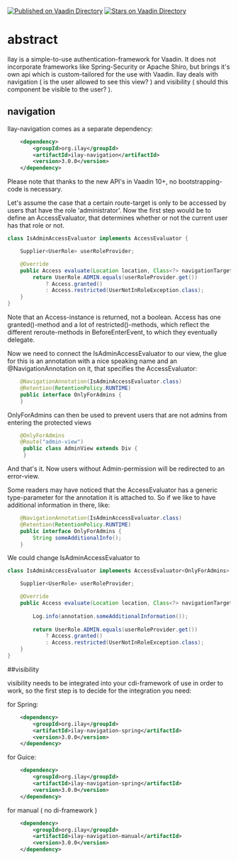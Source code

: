 [![Published on Vaadin  Directory](https://img.shields.io/badge/Vaadin%20Directory-published-00b4f0.svg)](https://vaadin.com/directory/component/ilay---authorization-for-vaadin)
[![Stars on Vaadin Directory](https://img.shields.io/vaadin-directory/star/ilay---authorization-for-vaadin.svg)](https://vaadin.com/directory/component/ilay---authorization-for-vaadin)

# abstract

Ilay is a simple-to-use authentication-framework for Vaadin. It does not incorporate frameworks like Spring-Security or Apache Shiro, but
brings it's own api which is custom-tailored for the use with Vaadin. Ilay deals with navigation ( is the user allowed to see this view? ) 
and visibility ( should this component be visible to the user? ). 

## navigation

Ilay-navigation comes as a separate dependency:

```xml
    <dependency>
        <groupId>org.ilay</groupId>
        <artifactId>ilay-navigation</artifactId>
        <version>3.0.0</version>
    </dependency>
```

Please note that thanks to the new API's in Vaadin 10+, no bootstrapping-code is necessary.

Let's assume the case that a certain route-target is only to be accessed by users that have 
the role 'administrator'. Now the first step would be to define an AccessEvaluator, that 
determines whether or not the current user has that role or not. 

```java
class IsAdminAccessEvaluator implements AccessEvaluator {

    Supplier<UserRole> userRoleProvider;

    @Override
    public Access evaluate(Location location, Class<?> navigationTarget, Annotation annotation) {
        return UserRole.ADMIN.equals(userRoleProvider.get()) 
            ? Access.granted() 
            : Access.restricted(UserNotInRoleException.class);
    }
}
```

Note that an Access-instance is returned, not a boolean. Access has one granted()-method and
a lot of restricted()-methods, which reflect the different reroute-methods in BeforeEnterEvent,
to which they eventually delegate.

Now we need to connect the IsAdminAccessEvaluator to our view, the glue for this is an annotation
with a nice speaking name and an @NavigationAnnotation on it, that specifies the AccessEvaluator:

```java
    @NavigationAnnotation(IsAdminAccessEvaluator.class)
    @Retention(RetentionPolicy.RUNTIME)
    public interface OnlyForAdmins {
    }
```

OnlyForAdmins can then be used to prevent users that are not admins from entering the protected views

```java
    @OnlyForAdmins
    @Route("admin-view")
     public class AdminView extends Div {
     }
```

And that's it. Now users without Admin-permission will be redirected to an error-view. 

Some readers may have noticed that the AccessEvaluator has a generic type-parameter for the
annotation it is attached to. So if we like to have additional information in there, like:

```java
    @NavigationAnnotation(IsAdminAccessEvaluator.class)
    @Retention(RetentionPolicy.RUNTIME)
    public interface OnlyForAdmins {
        String someAdditionalInfo();
    }
```
 
We could change IsAdminAccessEvaluator to

```java
class IsAdminAccessEvaluator implements AccessEvaluator<OnlyForAdmins> {

    Supplier<UserRole> userRoleProvider;

    @Override
    public Access evaluate(Location location, Class<?> navigationTarget, OnlyForAdmins annotation) {
        
        Log.info(annotation.someAdditionalInformation());
        
        return UserRole.ADMIN.equals(userRoleProvider.get()) 
            ? Access.granted() 
            : Access.restricted(UserNotInRoleException.class);
    }
}
```

##visibility

visibility needs to be integrated into your cdi-framework of use in order to work, so the first step is 
to decide for the integration you need:

for Spring:

```xml
    <dependency>
        <groupId>org.ilay</groupId>
        <artifactId>ilay-navigation-spring</artifactId>
        <version>3.0.0</version>
    </dependency>
```

for Guice:

```xml
    <dependency>
        <groupId>org.ilay</groupId>
        <artifactId>ilay-navigation-spring</artifactId>
        <version>3.0.0</version>
    </dependency>
```

for manual ( no di-framework )

```xml
    <dependency>
        <groupId>org.ilay</groupId>
        <artifactId>ilay-navigation-manual</artifactId>
        <version>3.0.0</version>
    </dependency>
```